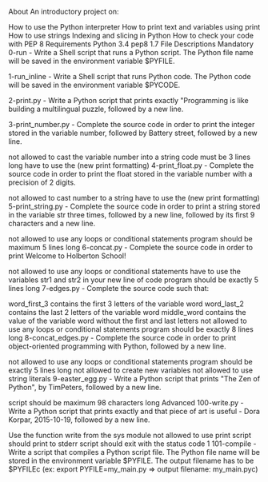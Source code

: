 About
An introductory project on:

How to use the Python interpreter
How to print text and variables using print
How to use strings
Indexing and slicing in Python
How to check your code with PEP 8
Requirements
Python 3.4
pep8 1.7
File Descriptions
Mandatory
0-run - Write a Shell script that runs a Python script. The Python file name will be saved in the environment variable $PYFILE.

1-run_inline - Write a Shell script that runs Python code. The Python code will be saved in the environment variable $PYCODE.

2-print.py - Write a Python script that prints exactly "Programming is like building a multilingual puzzle, followed by a new line.

3-print_number.py - Complete the source code in order to print the integer stored in the variable number, followed by Battery street, followed by a new line.

not allowed to cast the variable number into a string
code must be 3 lines long
have to use the (new print formatting)
4-print_float.py - Complete the source code in order to print the float stored in the variable number with a precision of 2 digits.

not allowed to cast number to a string
have to use the (new print formatting)
5-print_string.py - Complete the source code in order to print a string stored in the variable str three times, followed by a new line, followed by its first 9 characters and a new line.

not allowed to use any loops or conditional statements
program should be maximum 5 lines long
6-concat.py - Complete the source code in order to print Welcome to Holberton School!

not allowed to use any loops or conditional statements
have to use the variables str1 and str2 in your new line of code
program should be exactly 5 lines long
7-edges.py - Complete the source code such that:

word_first_3 contains the first 3 letters of the variable word
word_last_2 contains the last 2 letters of the variable word
middle_word contains the value of the variable word without the first and last letters
not allowed to use any loops or conditional statements
program should be exactly 8 lines long
8-concat_edges.py - Complete the source code in order to print object-oriented programming with Python, followed by a new line.

not allowed to use any loops or conditional statements
program should be exactly 5 lines long
not allowed to create new variables
not allowed to use string literals
9-easter_egg.py - Write a Python script that prints "The Zen of Python", by TimPeters, followed by a new line.

script should be maximum 98 characters long
Advanced
100-write.py - Write a Python script that prints exactly and that piece of art is useful - Dora Korpar, 2015-10-19, followed by a new line.

Use the function write from the sys module
not allowed to use print
script should print to stderr
script should exit with the status code 1
101-compile - Write a script that compiles a Python script file. The Python file name will be stored in the environment variable $PYFILE. The output filename has to be $PYFILEc (ex: export PYFILE=my_main.py => output filename: my_main.pyc)
